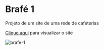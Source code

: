 # Brafé 1

Projeto de um site de uma rede de cafeterias

[Clique aqui](https://tiagocostafx.github.io/brafe-1/) para visualizar o site

![brafe-1](https://user-images.githubusercontent.com/20157252/66535198-30e66680-eaef-11e9-986c-20546ef99fe7.jpg)
